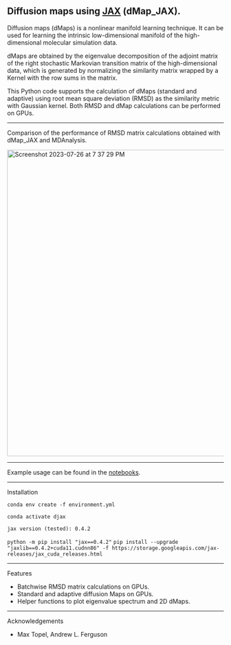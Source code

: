 Diffusion maps using [JAX](https://github.com/google/jax) (dMap_JAX).
--
Diffusion maps (dMaps) is a nonlinear manifold learning technique. It can be used for learning the intrinsic low-dimensional manifold of the high-dimensional molecular simulation data. 

dMaps are obtained by the eigenvalue decomposition of the adjoint matrix of the right stochastic Markovian transition matrix of the high-dimensional data, which is generated by normalizing the similarity matrix wrapped by a Kernel with the row sums in the matrix. 

This Python code supports the calculation of dMaps (standard and adaptive) using root mean square deviation (RMSD) as the similarity metric with Gaussian kernel. Both RMSD and dMap calculations can be performed on GPUs.

-----
Comparison of the performance of RMSD matrix calculations obtained with dMap_JAX and MDAnalysis.

<img width="713" alt="Screenshot 2023-07-26 at 7 37 29 PM" src="https://github.com/sivadasetty/dMap_JAX/assets/38693318/7d1e79c9-9bac-4fe2-886e-ca557e9fb470">

-----

Example usage can be found in the [notebooks](examples).



-----

Installation

`conda env create -f environment.yml`

`conda activate djax`

`jax version (tested): 0.4.2`

`python -m pip install "jax==0.4.2"`
`pip install --upgrade "jaxlib==0.4.2+cuda11.cudnn86" -f https://storage.googleapis.com/jax-releases/jax_cuda_releases.html`


-----


Features

- Batchwise RMSD matrix calculations on GPUs.
- Standard and adaptive diffusion Maps on GPUs.
- Helper functions to plot eigenvalue spectrum and 2D dMaps.

-----

Acknowledgements

- Max Topel, Andrew L. Ferguson
